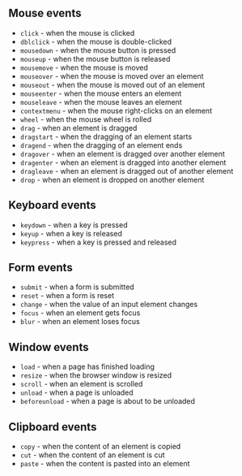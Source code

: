 ## Mouse events
- `click` - when the mouse is clicked
- `dblclick` - when the mouse is double-clicked
- `mousedown` - when the mouse button is pressed
- `mouseup` - when the mouse button is released
- `mousemove` - when the mouse is moved
- `mouseover` - when the mouse is moved over an element
- `mouseout` - when the mouse is moved out of an element
- `mouseenter` - when the mouse enters an element
- `mouseleave` - when the mouse leaves an element
- `contextmenu` - when the mouse right-clicks on an element
- `wheel` - when the mouse wheel is rolled
- `drag` - when an element is dragged
- `dragstart` - when the dragging of an element starts
- `dragend` - when the dragging of an element ends
- `dragover` - when an element is dragged over another element
- `dragenter` - when an element is dragged into another element
- `dragleave` - when an element is dragged out of another element
- `drop` - when an element is dropped on another element

## Keyboard events
- `keydown` - when a key is pressed
- `keyup` - when a key is released
- `keypress` - when a key is pressed and released

## Form events
- `submit` - when a form is submitted
- `reset` - when a form is reset
- `change` - when the value of an input element changes
- `focus` - when an element gets focus
- `blur` - when an element loses focus

## Window events
- `load` - when a page has finished loading
- `resize` - when the browser window is resized
- `scroll` - when an element is scrolled
- `unload` - when a page is unloaded
- `beforeunload` - when a page is about to be unloaded

## Clipboard events
- `copy` - when the content of an element is copied
- `cut` - when the content of an element is cut
- `paste` - when the content is pasted into an element